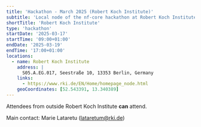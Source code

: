 ```yaml
---
title: 'Hackathon - March 2025 (Robert Koch Institute)'
subtitle: 'Local node of the nf-core hackathon at Robert Koch Institute, Germany'
shortTitle: 'Robert Koch Institute'
type: 'hackathon'
startDate: '2025-03-17'
startTime: '09:00+01:00'
endDate: '2025-03-19'
endTime: '17:00+01:00'
locations:
  - name: Robert Koch Institute
    address: |
      S05.A.EG.017, Seestraße 10, 13353 Berlin, Germany
    links:
      - https://www.rki.de/EN/Home/homepage_node.html
    geoCoordinates: [52.543391, 13.340389]
---
```


Attendees from outside Robert Koch Institute **can** attend.

Main contact: Marie Lataretu ([lataretum@rki.de](mailto:lataretum@rki.de))
